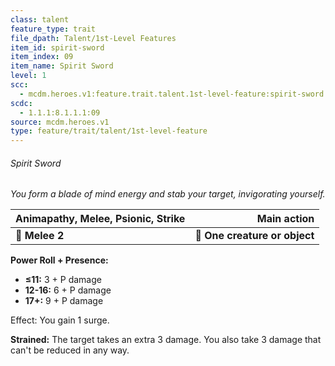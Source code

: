 ```yaml
---
class: talent
feature_type: trait
file_dpath: Talent/1st-Level Features
item_id: spirit-sword
item_index: 09
item_name: Spirit Sword
level: 1
scc:
  - mcdm.heroes.v1:feature.trait.talent.1st-level-feature:spirit-sword
scdc:
  - 1.1.1:8.1.1.1:09
source: mcdm.heroes.v1
type: feature/trait/talent/1st-level-feature
---
```


###### Spirit Sword

*You form a blade of mind energy and stab your target, invigorating yourself.*

| **Animapathy, Melee, Psionic, Strike** |               **Main action** |
| -------------------------------------- | ----------------------------: |
| **📏 Melee 2**                         | **🎯 One creature or object** |

**Power Roll + Presence:**

- **≤11:** 3 + P damage
- **12-16:** 6 + P damage
- **17+:** 9 + P damage

Effect: You gain 1 surge.

**Strained:** The target takes an extra 3 damage. You also take 3 damage that can't be reduced in any way.
